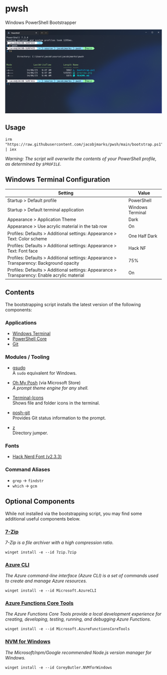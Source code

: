 # pwsh

Windows PowerShell Bootstrapper

![Preview](preview.png)

## Usage

``` pwsh
irm "https://raw.githubusercontent.com/jacobjmarks/pwsh/main/bootstrap.ps1" | iex
```

*Warning: The script will overwrite the contents of your PowerShell profile, as determined by `$PROFILE`.*

## Windows Terminal Configuration

| Setting                                                                                      | Value            |
| -------------------------------------------------------------------------------------------- | ---------------- |
| Startup > Default profile                                                                    | PowerShell       |
| Startup > Default terminal application                                                       | Windows Terminal |
| Appearance > Application Theme                                                               | Dark             |
| Appearance > Use acrylic material in the tab row                                             | On               |
| Profiles: Defaults > Additional settings: Appearance > Text: Color scheme                    | One Half Dark    |
| Profiles: Defaults > Additional settings: Appearance > Text: Font face                       | Hack NF          |
| Profiles: Defaults > Additional settings: Appearance > Transparency: Background opacity      | 75%              |
| Profiles: Defaults > Additional settings: Appearance > Transparency: Enable acrylic material | On               |

## Contents

The bootstrapping script installs the latest version of the following components:

### Applications

- [Windows Terminal](https://github.com/microsoft/terminal)
- [PowerShell Core](https://github.com/PowerShell/PowerShell)
- [Git](https://git-scm.com/download/win)

### Modules / Tooling

- [gsudo](https://github.com/gerardog/gsudo)\
  A `sudo` equivalent for Windows.

- [Oh My Posh](https://github.com/jandedobbeleer/oh-my-posh) (via Microsoft Store)\
  *A prompt theme engine for any shell.*

- [Terminal-Icons](https://github.com/devblackops/Terminal-Icons)\
  Shows file and folder icons in the terminal.

- [posh-git](https://github.com/dahlbyk/posh-git)\
  Provides Git status information to the prompt.

- [z](https://github.com/badmotorfinger/z)\
  Directory jumper.

### Fonts

- [Hack Nerd Font (v2.3.3)](https://github.com/ryanoasis/nerd-fonts)

### Command Aliases

- `grep` -> `findstr`
- `which` -> `gcm`

## Optional Components

While not installed via the bootstrapping script, you may find some additional useful components below.

### [7-Zip](https://www.7-zip.org/)

_7-Zip is a file archiver with a high compression ratio._

``` pwsh
winget install -e --id 7zip.7zip
```

### [Azure CLI](https://github.com/Azure/azure-cli)

_The Azure command-line interface (Azure CLI) is a set of commands used to create and manage Azure resources._

``` pwsh
winget install -e --id Microsoft.AzureCLI
```

### [Azure Functions Core Tools](https://github.com/Azure/azure-functions-core-tools)

_The Azure Functions Core Tools provide a local development experience for creating, developing, testing, running, and debugging Azure Functions._

``` pwsh
winget install -e --id Microsoft.AzureFunctionsCoreTools
```

### [NVM for Windows](https://github.com/coreybutler/nvm-windows)

_The Microsoft/npm/Google recommended Node.js version manager for Windows._

``` pwsh
winget install -e --id CoreyButler.NVMforWindows
```

